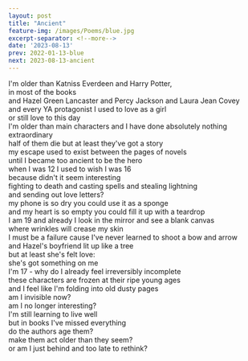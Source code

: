 ```yaml
---
layout: post
title: "Ancient"
feature-img: /images/Poems/blue.jpg
excerpt-separator: <!--more-->
date: '2023-08-13'
prev: 2022-01-13-blue
next: 2023-08-13-ancient
---
```

I'm older than Katniss Everdeen and Harry Potter,  
in most of the books  
and Hazel Green Lancaster and Percy Jackson and Laura Jean Covey  
and every YA protagonist I used to love as a girl  
or still love to this day  
I'm older than main characters and I have done absolutely nothing extraordinary  
half of them die but at least they've got a story  
my escape used to exist between the pages of novels  
until I became too ancient to be the hero  
when I was 12 I used to wish I was 16  
because didn't it seem interesting  
fighting to death and casting spells and stealing lightning  
and sending out love letters?  
my phone is so dry you could use it as a sponge  
and my heart is so empty you could fill it up with a teardrop  
I am 19 and already I look in the mirror and see a blank canvas  
where wrinkles will crease my skin  
I must be a failure cause I've never learned to shoot a bow and arrow  
and Hazel's boyfriend lit up like a tree  
but at least she's felt love:  
she's got something on me  
I'm 17 - why do I already feel irreversibly incomplete  
these characters are frozen at their ripe young ages  
and I feel like I'm folding into old dusty pages  
am I invisible now?  
am I no longer interesting?  
I'm still learning to live well  
but in books I've missed everything  
do the authors age them?  
make them act older than they seem?  
or am I just behind and too late to rethink?  
